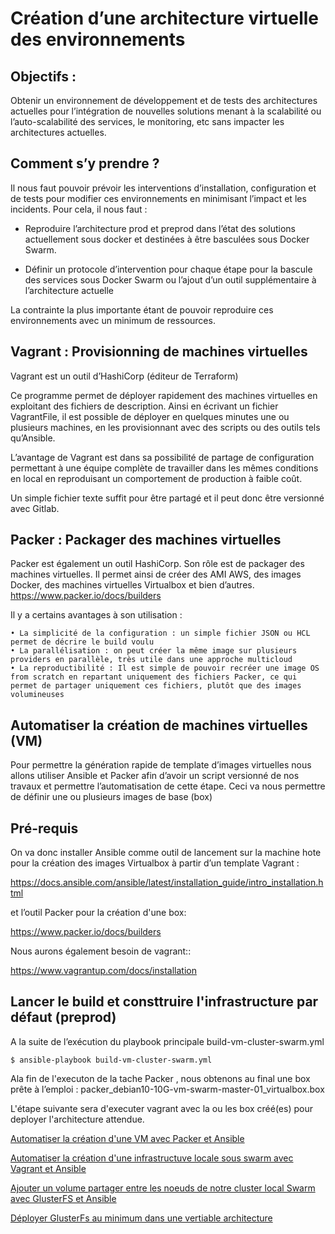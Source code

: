 
# Création d’une architecture virtuelle des environnements 



## Objectifs :
Obtenir un environnement de développement et de tests des architectures actuelles pour l’intégration de nouvelles solutions menant à la scalabilité ou l’auto-scalabilité des services, le monitoring, etc sans impacter les architectures actuelles.

## Comment s’y prendre ?

Il nous faut pouvoir prévoir les interventions d’installation, configuration et de tests pour modifier ces environnements en minimisant l’impact et les incidents.
Pour cela, il nous faut :
* Reproduire l’architecture prod et preprod dans l’état des solutions actuellement sous docker et destinées à être basculées sous Docker Swarm.

 * Définir un protocole d’intervention pour chaque étape pour la bascule des services sous Docker Swarm ou l’ajout d’un outil supplémentaire à l’architecture actuelle

La contrainte la plus importante étant de pouvoir reproduire ces environnements avec un minimum de ressources.



## Vagrant : Provisionning de machines virtuelles

Vagrant est un outil d’HashiCorp (éditeur de Terraform)

Ce programme permet de déployer rapidement des machines virtuelles en exploitant des fichiers de description.
Ainsi en écrivant un fichier VagrantFile, il est possible de déployer en quelques minutes une ou plusieurs machines, en les provisionnant avec des scripts ou des outils tels qu’Ansible.

L’avantage de Vagrant est dans sa possibilité de partage de configuration permettant à une équipe complète de travailler dans les mêmes conditions en local en reproduisant un comportement de production à faible coût.

Un simple fichier texte suffit pour être partagé et il peut donc être versionné avec Gitlab.


## Packer : Packager des machines virtuelles

Packer est également un outil HashiCorp. Son rôle est de packager des machines virtuelles.
Il permet ainsi de créer des AMI AWS, des images Docker, des machines virtuelles Virtualbox et bien d’autres.
https://www.packer.io/docs/builders

Il y a certains avantages à son utilisation :

    • La simplicité de la configuration : un simple fichier JSON ou HCL permet de décrire le build voulu
    • La parallélisation : on peut créer la même image sur plusieurs providers en parallèle, très utile dans une approche multicloud
    • La reproductibilité : Il est simple de pouvoir recréer une image OS from scratch en repartant uniquement des fichiers Packer, ce qui permet de partager uniquement ces fichiers, plutôt que des images volumineuses



## Automatiser la création de machines virtuelles (VM)

Pour permettre la génération rapide de template d’images virtuelles nous allons utiliser Ansible et Packer afin d’avoir un script versionné de nos travaux et permettre l’automatisation de cette étape.
Ceci va nous permettre de définir une ou plusieurs images de base (box)

## Pré-requis


On va donc installer Ansible comme outil de lancement sur la machine hote pour la création des images Virtualbox à partir d’un template Vagrant :

https://docs.ansible.com/ansible/latest/installation_guide/intro_installation.html

et l’outil Packer pour la création d'une box:

https://www.packer.io/docs/builders

Nous aurons également besoin de vagrant::

https://www.vagrantup.com/docs/installation

## Lancer le build et consttruire l'infrastructure par défaut (preprod)
A la suite de l’exécution du playbook principale build-vm-cluster-swarm.yml 
```shell
$ ansible-playbook build-vm-cluster-swarm.yml
```
Ala fin de l'executon de la tache Packer , nous obtenons au final une box prête à l’emploi :
packer_debian10-10G-vm-swarm-master-01_virtualbox.box

L'étape suivante sera d'executer vagrant avec  la ou les box créé(es)  pour deployer l'architecture attendue.


[Automatiser la création d'une VM avec Packer et Ansible](doc/packer_ansible.md)

[Automatiser la création d'une infrastructuve locale sous swarm avec Vagrant et Ansible](doc/vagrant_ansible.md)

[Ajouter un volume partager entre les noeuds de notre cluster local Swarm avec GlusterFS et Ansible](doc/gluster_ansible.md)

[Déployer GlusterFs au minimum dans une vertiable architecture](doc/persistant_storage.md)